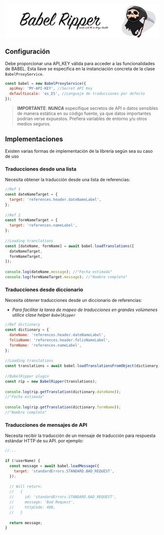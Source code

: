 
!["Package logo"](./media/header.png)

## Configuración

Debe proporcionar una API_KEY válida para acceder a las funcionalidades de BABEL. Esta llave se especifica en la instanciación concreta de la clase `BabelProxyService`.

```javascript
const babel = new BabelProxyService({
  apiKey: 'MY-API-KEY', //Secret API Key
  defaultLocale: 'es_ES', //Lenguaje de traducciones por defecto
});
```

> **IMPORTANTE**: **_NUNCA_** especifique secretos de API o datos sensibles de manera estática en su código fuente, ya que datos importantes podrían verse expuestos. Prefiera variables de entorno y/u otros medios seguros.

## Implementaciones

Existen varias formas de implementación de la librería según sea su caso de uso

### Traducciones desde una lista

Necesita obtener la traducción desde una lista de referencias:

```javascript
//Ref 1
const dateNameTarget = {
  target: 'references.header.dateNameLabel',
};

//Ref 2
const formNameTarget = {
  target: 'references.nameLabel',
};

//Loading translations
const [dateName, formName] = await babel.loadTranslations([
  dateNameTarget,
  formNameTarget,
]);

console.log(dateName.message); //"Fecha estimada"
console.log(formNameTarget.message); //"Nombre completo"
```

### Traducciones desde diccionario

Necesita obtener traducciones desde un diccionario de referencias:

- _Para facilitar la tarea de mapeo de traducciones en grandes volúmenes utilice clase helper `BabelRipper`_

```javascript
//Ref dictionary
const dictionary = {
  dateName: 'references.header.dateNameLabel',
  folioName: 'references.header.folioNameLabel',
  formName: 'references.nameLabel',
};

//Loading translations
const translations = await babel.loadTranslationsFromObject(dictionary);

//BabelRipper plugin
const rip = new BabelRipper(translations);

console.log(rip.getTranslation(dictionary.dateName));
//"Fecha estimada"

console.log(rip.getTranslation(dictionary.formName));
//"Nombre completo"
```

### Traducciones de mensajes de API

Necesita recibir la traducción de un mensaje de traducción para respuesta estándar HTTP de su API. por ejemplo:

```javascript
//...

if (!userName) {
  const message = await babel.loadMessage({
    target: 'standardErrors.STANDARD.BAD_REQUEST',
  });

  // Will return:
  //   {
  //     id: 'standardErrors.STANDARD.BAD_REQUEST',
  //     message: 'Bad Request',
  //     httpCode: 400,
  //   }

  return message;
}
```
